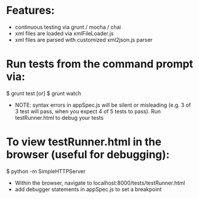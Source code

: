 # Features:
  - continuous testing via grunt / mocha / chai
  - xml files are loaded via xmlFileLoader.js
  - xml files are parsed with customized xml2json.js parser

# Run tests from the command prompt via:
  $ grunt test
  [or]
  $ grunt watch
  - NOTE: syntax errors in appSpec.js will be silent or misleading (e.g. 3 of 3 test will pass, when you expect 4 of 5 tests to pass). Run testRunner.html to debug your tests

# To view testRunner.html in the browser (useful for debugging):
  $ python -m SimpleHTTPServer
  - Within the browser, navigate to localhost:8000/tests/testRunner.html
  - add debugger statements in appSpec.js to set a breakpoint